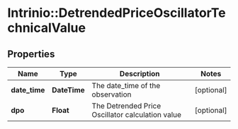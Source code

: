 # Intrinio::DetrendedPriceOscillatorTechnicalValue

## Properties
Name | Type | Description | Notes
------------ | ------------- | ------------- | -------------
**date_time** | **DateTime** | The date_time of the observation | [optional] 
**dpo** | **Float** | The Detrended Price Oscillator calculation value | [optional] 


